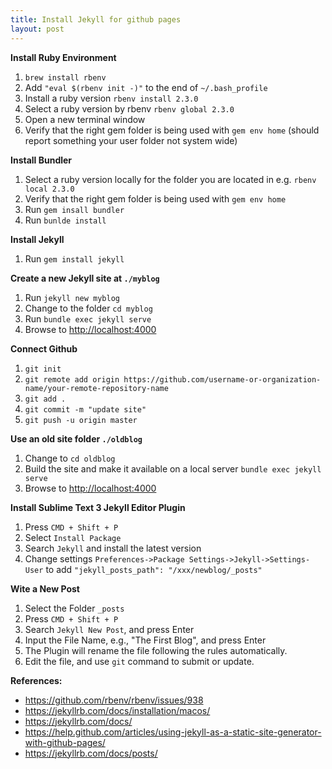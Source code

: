 ```yaml
---
title: Install Jekyll for github pages
layout: post
---
```


**Install Ruby Environment**
1. ``brew install rbenv``
2. Add ``"eval $(rbenv init -)"`` to the end of ``~/.bash_profile``
3. Install a ruby version ``rbenv install 2.3.0``
4. Select a ruby version by rbenv `rbenv global 2.3.0`
5. Open a new terminal window
6. Verify that the right gem folder is being used with ``gem env home`` (should report something your user folder not system wide)

**Install Bundler**
1. Select a ruby version locally for the folder you are located in e.g. ``rbenv local 2.3.0``
2. Verify that the right gem folder is being used with ``gem env home``
3. Run ``gem insall bundler``
4. Run ``bunlde install``

**Install Jekyll**
1. Run ``gem install jekyll``

**Create a new Jekyll site at ``./myblog``**
1. Run ``jekyll new myblog``
2. Change to the folder ``cd myblog``
3. Run ``bundle exec jekyll serve``
4. Browse to [http://localhost:4000](http://localhost:4000)

**Connect Github**
1. ``git init``
2. ``git remote add origin https://github.com/username-or-organization-name/your-remote-repository-name``
3. ``git add .``
4. ``git commit -m "update site"``
5. ``git push -u origin master``

**Use an old site folder ``./oldblog``**
1. Change to ``cd oldblog``
2. Build the site and make it available on a local server ``bundle exec jekyll serve``
3. Browse to [http://localhost:4000](http://localhost:4000)

**Install Sublime Text 3 Jekyll Editor Plugin**
1. Press ``CMD + Shift + P``
2. Select ``Install Package``
3. Search ``Jekyll`` and install the latest version
4. Change settings ``Preferences->Package Settings->Jekyll->Settings-User`` to add ``"jekyll_posts_path": "/xxx/newblog/_posts"``

**Wite a New Post**
1. Select the Folder ``_posts``
2. Press ``CMD + Shift + P``
3. Search ``Jekyll New Post``, and press Enter
4. Input the File Name, e.g., "The First Blog", and press Enter
5. The Plugin will rename the file following the rules automatically.
6. Edit the file, and use ``git`` command to submit or update.

**References:**
- https://github.com/rbenv/rbenv/issues/938
- https://jekyllrb.com/docs/installation/macos/
- https://jekyllrb.com/docs/
- https://help.github.com/articles/using-jekyll-as-a-static-site-generator-with-github-pages/
- https://jekyllrb.com/docs/posts/


